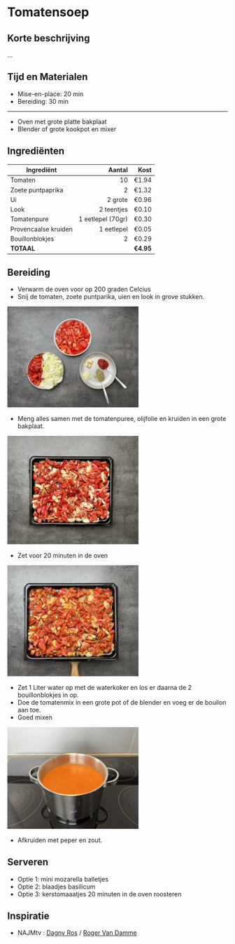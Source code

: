 # Tomatensoep
## Korte beschrijving
...

## Tijd en Materialen
* Mise-en-place: 20 min
* Bereiding: 30 min
---
* Oven met grote platte bakplaat
* Blender of grote kookpot en mixer

## Ingrediënten
| Ingrediënt | Aantal | Kost |
|----------|-------------:|------:|
| Tomaten | 10 | €1.94 |
| Zoete puntpaprika | 2 | €1.32|
| Ui | 2 grote | €0.96 |
| Look | 2 teentjes | €0.10 |
| Tomatenpure | 1 eetlepel (70gr) | €0.30 |
| Provencaalse kruiden | 1 eetlepel | €0.05 |
| Bouillonblokjes | 2 | €0.29 |
| **TOTAAL** || **€4.95** |

## Bereiding
* Verwarm de oven voor op 200 graden Celcius
* Snij de tomaten, zoete puntparika, uien en look in grove stukken. 

<img src="/Assets/Pictures/Tomatensoep_miseenplace.png" width="300">

* Meng alles samen met de tomatenpuree, olijfolie en kruiden in een grote bakplaat.

<img src="/Assets/Pictures/Tomatensoep_ovenplaat.png" width="300">

* Zet voor 20 minuten in de oven

<img src="/Assets/Pictures/Tomatensoep_uitdenoven.png" width="300">

* Zet 1 Liter water op met de waterkoker en los er daarna de 2 bouillonblokjes in op.
* Doe de tomatenmix in een grote pot of de blender en voeg er de bouilon aan toe.
* Goed mixen

<img src="/Assets/Pictures/Tomatensoep_gemixt.png" width="300">

* Afkruiden met peper en zout.

## Serveren
* Optie 1: mini mozarella balletjes
* Optie 2: blaadjes basilicum
* Optie 3: kerstomaaatjes 20 minuten in de oven roosteren

## Inspiratie
* NAJMtv : [Dagny Ros](https://www.youtube.com/watch?v=YhBWAxxY0mQ ) / [Roger Van Damme](https://www.youtube.com/watch?v=OLvKWtY1IG8)
